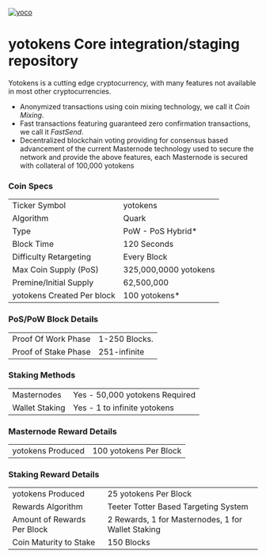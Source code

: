 <a href="https://ibb.co/NyNmcs3"><img src="https://i.ibb.co/Tg0b9kT/yoco.png" alt="yoco" border="0"></a>

yotokens Core integration/staging repository
=====================================


Yotokens is a cutting edge cryptocurrency, with many features not available in most other cryptocurrencies.
- Anonymized transactions using coin mixing technology, we call it _Coin Mixing_.
- Fast transactions featuring guaranteed zero confirmation transactions, we call it _FastSend_.
- Decentralized blockchain voting providing for consensus based advancement of the current Masternode
  technology used to secure the network and provide the above features, each Masternode is secured
  with collateral of 100,000 yotokens


### Coin Specs
<table>
<tr><td>Ticker Symbol</td><td>yotokens</td></tr>
<tr><td>Algorithm</td><td>Quark</td></tr>
<tr><td>Type</td><td>PoW - PoS Hybrid*</td></tr>
<tr><td>Block Time</td><td>120 Seconds</td></tr>
<tr><td>Difficulty Retargeting</td><td>Every Block</td></tr>
<tr><td>Max Coin Supply (PoS)</td><td>325,000,0000  yotokens</td></tr>
<tr><td>Premine/Initial Supply</td><td>62,500,000 </td></tr>
<tr><td>yotokens Created Per block</td><td>100 yotokens*</td></tr>
</table>


### PoS/PoW Block Details
<table>
<tr><td>Proof Of Work Phase</td><td>1-250 Blocks.</td></tr>
<tr><td>Proof of Stake Phase</td><td>251-infinite</td></tr>
</table>

### Staking Methods
<table>
<tr><td>Masternodes</td><td>Yes - 50,000 yotokens Required</td></tr>
<tr><td>Wallet Staking</td><td>Yes - 1 to infinite yotokens</td></tr>
</table>

### Masternode Reward Details
<table>
<tr><td>yotokens Produced</td><td> 100 yotokens Per Block</td></tr>

</table>

### Staking Reward Details
<table>
<tr><td>yotokens Produced</td><td> 25 yotokens Per Block</td></tr>
<tr><td>Rewards Algorithm</td><td>Teeter Totter Based Targeting System</td></tr>
<tr><td>Amount of Rewards Per Block</td><td>2 Rewards, 1 for Masternodes, 1 for Wallet Staking</td></tr>
<tr><td>Coin Maturity to Stake</td><td>150 Blocks</td></tr>

</table><br>
<br>

<br>
<br>

